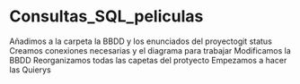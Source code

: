 # Consultas_SQL_peliculas
Añadimos a la carpeta la BBDD y los enunciados del proyectogit status
Creamos conexiones necesarias y el diagrama para trabajar
Modificamos la BBDD
Reorganizamos todas las capetas del protyecto 
Empezamos a hacer las Quierys